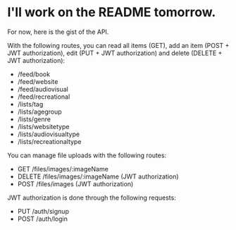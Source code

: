 # I'll work on the README tomorrow.
For now, here is the gist of the API.

With the following routes, you can read all items (GET), add an item (POST + JWT authorization), edit (PUT + JWT authorization) and delete (DELETE + JWT authorization):
<ul>
  <li>/feed/book</li>
  <li>/feed/website</li>
  <li>/feed/audiovisual</li>
  <li>/feed/recreational</li>
  <li>/lists/tag</li>
  <li>/lists/agegroup</li>
  <li>/lists/genre</li>
  <li>/lists/websitetype</li>
  <li>/lists/audiovisualtype</li>
  <li>/lists/recreationaltype</li>
</ul>

You can manage file uploads with the following routes:
<ul>
  <li>GET /files/images/:imageName</li>
  <li>DELETE /files/images/:imageName (JWT authorization)</li>
  <li>POST /files/images (JWT authorization)</li>
</ul>

JWT authorization is done through the following requests:
<ul>
  <li>PUT /auth/signup</li>
  <li>POST /auth/login</li>
</ul>
